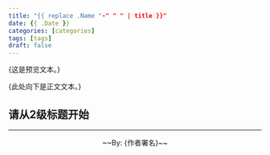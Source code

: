 ```yaml
---
title: "{{ replace .Name "-" " " | title }}"
date: {{ .Date }}
categories: [categories]
tags: [tags]
draft: false
---
```


{这是预览文本。}

<!--more-->

{此处向下是正文文本。}

## 请从2级标题开始



---

<p style="text-align:center">~~By: {作者署名}~~</p>

